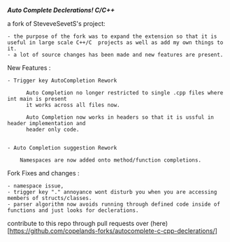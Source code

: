 ***Auto Complete Declerations! C/C++***
  
  a fork of SteveveSevetS's project:
  
    - the purpose of the fork was to expand the extension so that it is useful in large scale C++/C  projects as well as add my own things to it.
    - a lot of source changes has been made and new features are present.
  
  New Features : 
  
    - Trigger key AutoCompletion Rework
    
          Auto Completion no longer restricted to single .cpp files where int main is present
          it works across all files now.
  
          Auto Completion now works in headers so that it is ussful in header implementation and
          header only code.
          
    
    - Auto Completion suggestion Rework

        Namespaces are now added onto method/function completions.
          
        
      
      
    
  Fork Fixes and changes :  
  
    - namespace issue, 
    - trigger key "." annoyance wont disturb you when you are accessing members of structs/classes.
    - parser algorithm now avoids running through defined code inside of functions and just looks for declerations.


  contribute to this repo through pull requests over (here)[https://github.com/copelands-forks/autocomplete-c-cpp-declerations/]

